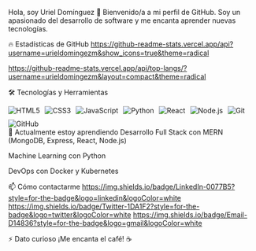 Hola, soy Uriel Domínguez 👋
Bienvenido/a a mi perfil de GitHub. Soy un apasionado del desarrollo de software y me encanta aprender nuevas tecnologías.

🔥 Estadísticas de GitHub
https://github-readme-stats.vercel.app/api?username=urieldomingezm&show_icons=true&theme=radical

https://github-readme-stats.vercel.app/api/top-langs/?username=urieldomingezm&layout=compact&theme=radical

🛠️ Tecnologías y Herramientas
<div style="display: flex; gap: 10px; flex-wrap: wrap;"> <img src="https://img.shields.io/badge/HTML5-E34F26?style=for-the-badge&logo=html5&logoColor=white" alt="HTML5"> <img src="https://img.shields.io/badge/CSS3-1572B6?style=for-the-badge&logo=css3&logoColor=white" alt="CSS3"> <img src="https://img.shields.io/badge/JavaScript-F7DF1E?style=for-the-badge&logo=javascript&logoColor=black" alt="JavaScript"> <img src="https://img.shields.io/badge/Python-3776AB?style=for-the-badge&logo=python&logoColor=white" alt="Python"> <img src="https://img.shields.io/badge/React-61DAFB?style=for-the-badge&logo=react&logoColor=black" alt="React"> <img src="https://img.shields.io/badge/Node.js-339933?style=for-the-badge&logo=node.js&logoColor=white" alt="Node.js"> <img src="https://img.shields.io/badge/Git-F05032?style=for-the-badge&logo=git&logoColor=white" alt="Git"> <img src="https://img.shields.io/badge/GitHub-181717?style=for-the-badge&logo=github&logoColor=white" alt="GitHub"> </div>
🌱 Actualmente estoy aprendiendo
Desarrollo Full Stack con MERN (MongoDB, Express, React, Node.js)

Machine Learning con Python

DevOps con Docker y Kubernetes

📫 Cómo contactarme
https://img.shields.io/badge/LinkedIn-0077B5?style=for-the-badge&logo=linkedin&logoColor=white
https://img.shields.io/badge/Twitter-1DA1F2?style=for-the-badge&logo=twitter&logoColor=white
https://img.shields.io/badge/Email-D14836?style=for-the-badge&logo=gmail&logoColor=white

⚡ Dato curioso
¡Me encanta el café! ☕

